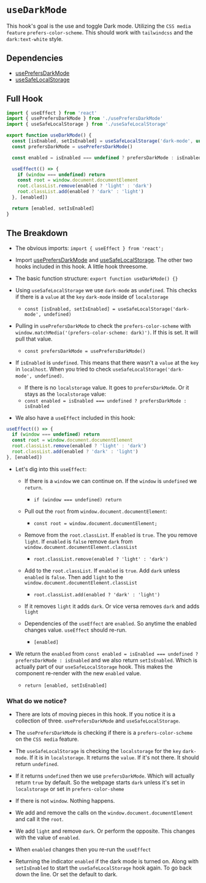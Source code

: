 # `useDarkMode`

This hook's goal is the use and toggle Dark mode. Utilizing the `CSS
media feature` `prefers-color-scheme`. This should work with
`tailwindcss` and the `dark:text-white` style.

## Dependencies

* [usePrefersDarkMode](./prefers_dark_mode.md)
* [useSafeLocalStorage](./safe_local_storage.md)

## Full Hook

```javascript
import { useEffect } from 'react'
import { usePrefersDarkMode } from './usePrefersDarkMode'
import { useSafeLocalStorage } from './useSafeLocalStorage'

export function useDarkMode() {
  const [isEnabled, setIsEnabled] = useSafeLocalStorage('dark-mode', undefined)
  const prefersDarkMode = usePrefersDarkMode()

  const enabled = isEnabled === undefined ? prefersDarkMode : isEnabled

  useEffect(() => {
    if (window === undefined) return
    const root = window.document.documentElement
    root.classList.remove(enabled ? 'light' : 'dark')
    root.classList.add(enabled ? 'dark' : 'light')
  }, [enabled])

  return [enabled, setIsEnabled]
}
```

## The Breakdown

* The obvious imports: `import { useEffect } from 'react';`

* Import [usePrefersDarkMode](./prefers_dark_mode.md) and
  [useSafeLocalStorage](./safe_local_storage.md). The other two
  hooks included in this hook. A little hook threesome.

* The basic function structure: `export function useDarkMode() {}`

* Using `useSafeLocalStorage` we use `dark-mode` as `undefined`. This
  checks if there is a `value` at the `key` `dark-mode` inside of
  `localstorage`

  - `const [isEnabled, setIsEnabled] = useSafeLocalStorage('dark-mode', undefined)`

* Pulling in `usePrefersDarkMode` to check the `prefers-color-scheme`
  with `window.matchMedia('(prefers-color-scheme: dark)')`. If this is
  set. It will pull that value.

  - `const prefersDarkMode = usePrefersDarkMode()`

* If `isEnabled` is `undefined`. This means that there wasn't a `value`
  at the `key` in `localhost`. When you tried to check
  `useSafeLocalStorage('dark-mode', undefined)`.

  * If there is no `localstorage` value. It goes to `prefersDarkMode`. Or it stays as the `localstorage` value:

  - `const enabled = isEnabled === undefined ? prefersDarkMode : isEnabled`

* We also have a `useEffect` included in this hook:

```javascript
useEffect(() => {
  if (window === undefined) return
  const root = window.document.documentElement
  root.classList.remove(enabled ? 'light' : 'dark')
  root.classList.add(enabled ? 'dark' : 'light')
}, [enabled])
```

* Let's dig into this `useEffect`:

  * If there is a `window` we can continue on. If the `window` is `undefined` we `return`.

    - `if (window === undefined) return`

  * Pull out the `root` from `window.document.documentElement`:

    - `const root = window.document.documentElement;`

  * Remove from the `root.classList`. If `enabled` is `true`. The you remove `light`. If `enabled` is `false` remove `dark` from `window.document.documentElement.classList`

    - `root.classList.remove(enabled ? 'light' : 'dark')`

  * Add to the `root.classList`. If `enabled` is `true`. Add `dark` unless `enabled` is `false`. Then add `light` to the `window.document.documentElement.classList`

    - `root.classList.add(enabled ? 'dark' : 'light')`

  * If it removes `light` it adds `dark`. Or vice versa removes `dark`
    and adds `light`

  * Dependencies of the `useEffect` are `enabled`. So anytime the
    enabled changes value. `useEffect` should re-run.

    - `[enabled]`

* We return the `enabled` from `const enabled = isEnabled === undefined
  ? prefersDarkMode : isEnabled` and we also return `setIsEnabled`.
  Which is actually part of our `useSafeLocalStorage` hook. This makes
  the component re-render with the new `enabled` value.

  * `return [enabled, setIsEnabled]`

### What do we notice?

* There are lots of moving pieces in this hook. If you notice it is a
  collection of three. `usePrefersDarkMode` and `useSafeLocalStorage`.

* The `usePrefersDarkMode` is checking if there is a
  `prefers-color-scheme` on the `CSS media` feature.

* The `useSafeLocalStorage` is checking the `localstorage` for the `key`
  `dark-mode`. If it is in `localstorage`. It returns the `value`. If
  it's not there. It should return `undefined`.

* If it returns `undefined` then we use `prefersDarkMode`. Which will
  actually return `true` by default. So the webpage starts `dark` unless
  it's set in `localstorage` or set in `prefers-color-sheme`

* If there is not `window`. Nothing happens.

* We add and remove the calls on the `window.document.documentElement`
  and call it the `root`.

* We add `light` and remove `dark`. Or perform the opposite. This
  changes with the value of `enabled`.

* When `enabled` changes then you re-run the `useEffect`

* Returning the indicator `enabled` if the dark mode is turned on. Along
  with `setIsEnabled` to start the `useSafeLocalStorage` hook again. To
  go back down the line. Or set the default to dark.

